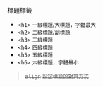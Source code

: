 標題標籤
- `<h1>` <small>一級標題/大標題，字體最大</small>
- `<h2>` <small>二級標題/副標題</small>
- `<h3>` <small>三級標題</small>
- `<h4>` <small>四級標題</small>
- `<h5>` <small>五級標題</small>
- `<h6>` <small>六級標題，字體最小</small>

><s>`align` <small>設定標題的對齊方式</small></s>